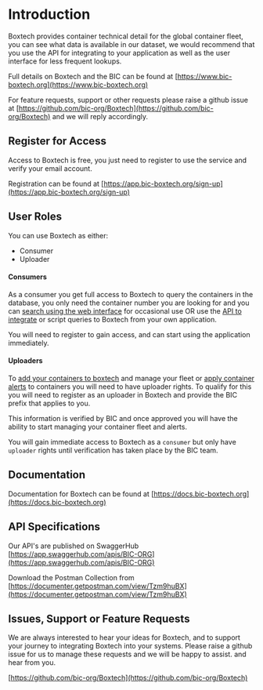 # Introduction

Boxtech provides container technical detail for the global container fleet, you can see what data is available in our dataset, we would recommend that you use the API for integrating to your application as well as the user interface for less frequent lookups.

Full details on Boxtech and the BIC can be found at [https://www.bic-boxtech.org](https://www.bic-boxtech.org)

For feature requests, support or other requests please raise a github issue at [https://github.com/bic-org/Boxtech](https://github.com/bic-org/Boxtech) and we will reply accordingly.

## Register for Access

Access to Boxtech is free, you just need to register to use the service and verify your email account.

Registration can be found at [https://app.bic-boxtech.org/sign-up](https://app.bic-boxtech.org/sign-up)

## User Roles

You can use Boxtech as either:&#x20;

* Consumer&#x20;
* Uploader

#### Consumers&#x20;

As a consumer you get full access to Boxtech to query the containers in the database, you only need the container number you are looking for and you can [search using the web interface](web/search-boxtech.md) for occasional use OR use the [API to integrate](api/api-documentation.md) or script queries to Boxtech from your own application.

You will need to register to gain access, and can start using the application immediately.

#### Uploaders

To [add your containers to boxtech](web/managing-your-fleet.md) and manage your fleet or [apply container alerts](web/container-alerts.md) to containers you will need to have uploader rights.  To qualify for this you will need to register as an uploader in Boxtech and provide the BIC prefix that applies to you.

This information is verified by BIC and once approved you will have the ability to start managing your container fleet and alerts. &#x20;

You will gain immediate access to Boxtech as a `consumer` but only have `uploader` rights until verification has taken place by the BIC team.

## Documentation

Documentation for Boxtech can be found at [https://docs.bic-boxtech.org](https://docs.bic-boxtech.org)

## API Specifications

Our API's are published on SwaggerHub [https://app.swaggerhub.com/apis/BIC-ORG](https://app.swaggerhub.com/apis/BIC-ORG)

Download the Postman Collection from [https://documenter.getpostman.com/view/Tzm9huBX](https://documenter.getpostman.com/view/Tzm9huBX)

## Issues, Support or Feature Requests

We are always interested to hear your ideas for Boxtech, and to support your journey to integrating Boxtech into your systems. Please raise a github issue for us to manage these requests and we will be happy to assist. and hear from you.

[https://github.com/bic-org/Boxtech](https://github.com/bic-org/Boxtech)
